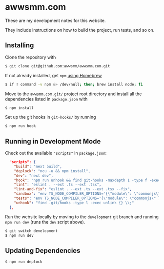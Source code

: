 # awwsmm.com

These are my development notes for this website.

They include instructions on how to build the project, run tests, and so on.

## Installing

Clone the repository with

```sh
$ git clone git@github.com:awwsmm/awwsmm.com.git
```

If not already installed, get `npm` [using Homebrew](https://formulae.brew.sh/formula/node)

```sh
$ if ! command -v npm &> /dev/null; then; brew install node; fi
```

Move to the `awwsmm.com.git/` project root directory and install all the dependencies listed in `package.json` with

```sh
$ npm install
```

Set up the git hooks in `git-hooks/` by running

```sh
$ npm run hook
```

## Running in Development Mode

Check out the available `"scripts"` in `package.json`:

```json
  "scripts": {
    "build": "next build",
    "deplock": "ncu -u && npm install",
    "dev": "next dev",
    "hook": "npm run unhook && find git-hooks -maxdepth 1 -type f -exec chmod +x {} \\; -exec ln -sf $(pwd)/{} .git/hooks \\;",
    "lint": "eslint . --ext .ts --ext .tsx",
    "lint-and-fix": "eslint . --ext .ts --ext .tsx --fix",
    "sandbox": "env TS_NODE_COMPILER_OPTIONS='{\"module\": \"commonjs\" }' mocha -r ts-node/register 'sandbox.ts'",
    "tests": "env TS_NODE_COMPILER_OPTIONS='{\"module\": \"commonjs\" }' mocha -r ts-node/register 'tests/**/*.ts'",
    "unhook": "find .git/hooks -type l -exec unlink {} \\;"
  },
```

Run the website locally by moving to the `development` git branch and running `npm run dev` (runs the `dev` script above).

```sh
$ git switch development
$ npm run dev
```

## Updating Dependencies

```sh
$ npm run deplock
```